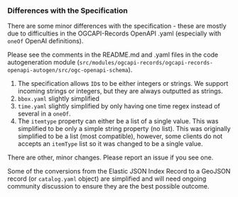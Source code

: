 
### Differences with the Specification

There are some minor differences with the specification - these are mostly due to difficulties in the OGCAPI-Records OpenAPI .yaml (especially with `oneOf` OpenAI definitions).

Please see the comments in the README.md and .yaml files in the code autogeneration module (`src/modules/ogcapi-records/ogcapi-records-openapi-autogen/src/ogc-openapi-schema`).


1. The specification allows `ID`s to be either integers or strings.  We support incoming strings or integers, but they are always outputted as strings.
2. `bbox.yaml` slightly simplified
3. `time.yaml` slightly simplified by only having one time regex instead of several in a `oneOf`.
4. The `itemtype` property can either be a list of a single value.  This was simplified to be only a simple string property (no list).  This was originally simplified to be a list (most compatible), however, some clients do not accepts an `itemType` list so it was changed to be a single value.

There are other, minor changes.  Please report an issue if you see one.

Some of the conversions from the Elastic JSON Index Record to a GeoJSON record (or `catalog.yaml` object) are simplified and will need ongoing community discussion to ensure they are the best possible outcome.